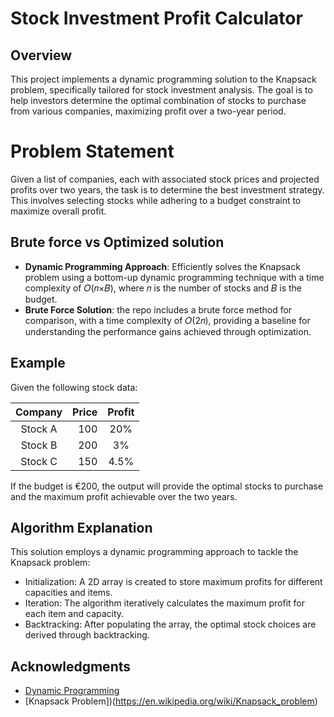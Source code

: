 # Stock Investment Profit Calculator
## Overview
This project implements a dynamic programming solution to the Knapsack problem, specifically tailored for stock investment analysis. The goal is to help investors determine the optimal combination of stocks to purchase from various companies, maximizing profit over a two-year period.

# Problem Statement
Given a list of companies, each with associated stock prices and projected profits over two years, the task is to determine the best investment strategy. This involves selecting stocks while adhering to a budget constraint to maximize overall profit.

## Brute force vs Optimized solution
* **Dynamic Programming Approach**: Efficiently solves the Knapsack problem using a bottom-up dynamic programming technique with a time complexity of 𝑂(𝑛×𝐵), where 𝑛 is the number of stocks and 𝐵 is the budget.
* **Brute Force Solution**: the repo includes a brute force method for comparison, with a time complexity of 𝑂(2𝑛), providing a baseline for understanding the performance gains achieved through optimization.

## Example
Given the following stock data:

| Company     | Price | Profit |
|:-----------:|------:|:------:|
| Stock A     |   100 |    20% |
| Stock B     |   200 |     3% |
| Stock C     |   150 |   4.5% |
If the budget is €200, the output will provide the optimal stocks to purchase and the maximum profit achievable over the two years.

## Algorithm Explanation
This solution employs a dynamic programming approach to tackle the Knapsack problem:

* Initialization: A 2D array is created to store maximum profits for different capacities and items.
* Iteration: The algorithm iteratively calculates the maximum profit for each item and capacity.
* Backtracking: After populating the array, the optimal stock choices are derived through backtracking.

## Acknowledgments
* [Dynamic Programming](https://en.wikipedia.org/wiki/Dynamic_programming)
* [Knapsack Problem])(https://en.wikipedia.org/wiki/Knapsack_problem)
